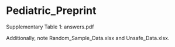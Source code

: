 # Pediatric_Preprint

Supplementary Table 1: answers.pdf

Additionally, note Random_Sample_Data.xlsx and Unsafe_Data.xlsx.
